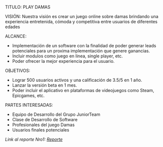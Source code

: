 TITULO: PLAY DAMAS

VISIÓN:  Nuestra visión es crear un juego online sobre damas brindando una experiencia entretenida, cómoda y competitiva entre usuarios de diferentes edades

ALCANCE:  
- Implementación de un software con la finalidad de poder generar leads potenciales para un proxima implementación que genere ganancias.
- Incluir modulos como juego en linea, single player, etc.
- Poder ofrecer la mejor experiencia para el usuario.
  
OBJETIVOS:  
- Lograr 500 usuarios activos y una calificación de 3.5/5 en 1 año.
- Lanzar la versión beta en 1 mes.
- Poder incluir el aplicativo en plataformas de videojuegos como Steam, Epicgames, etc.

PARTES INTERESADAS:
- Equipo de Desarrollo del Grupo JuniorTeam
- Clase de Desarrollo de Software
- Profesionales del juego Damas
- Usuarios finales potenciales

*Link al reporte Nro1: [Reporte](https://github.com/GaboYR/JuniorTeam-CC3S2/blob/main/REPORTE%20SPRINT%2001.md)*



